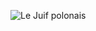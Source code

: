 ![Le Juif polonais](https://upload.wikimedia.org/wikipedia/commons/thumb/5/5c/Paper_cut-out_with_The_Lord%27s_Prayer_MET_DP372401.jpg/350px-Paper_cut-out_with_The_Lord%27s_Prayer_MET_DP372401.jpg)